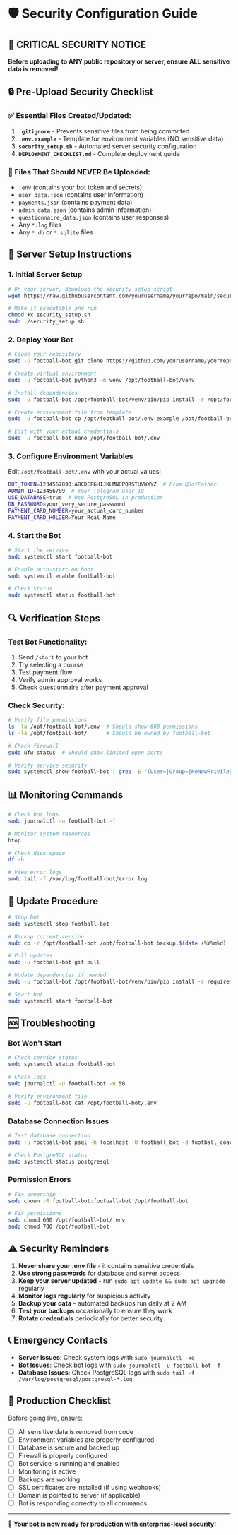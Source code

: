 # 🛡️ Security Configuration Guide

## 🚨 CRITICAL SECURITY NOTICE

**Before uploading to ANY public repository or server, ensure ALL sensitive data is removed!**

## 🔒 Pre-Upload Security Checklist

### ✅ Essential Files Created/Updated:

1. **`.gitignore`** - Prevents sensitive files from being committed
2. **`.env.example`** - Template for environment variables (NO sensitive data)
3. **`security_setup.sh`** - Automated server security configuration
4. **`DEPLOYMENT_CHECKLIST.md`** - Complete deployment guide

### 🚫 Files That Should NEVER Be Uploaded:

- `.env` (contains your bot token and secrets)
- `user_data.json` (contains user information)
- `payments.json` (contains payment data)
- `admin_data.json` (contains admin information)
- `questionnaire_data.json` (contains user responses)
- Any `*.log` files
- Any `*.db` or `*.sqlite` files

## 🔧 Server Setup Instructions

### 1. Initial Server Setup

```bash
# On your server, download the security setup script
wget https://raw.githubusercontent.com/yourusername/yourrepo/main/security_setup.sh

# Make it executable and run
chmod +x security_setup.sh
sudo ./security_setup.sh
```

### 2. Deploy Your Bot

```bash
# Clone your repository
sudo -u football-bot git clone https://github.com/yourusername/yourrepo.git /opt/football-bot

# Create virtual environment
sudo -u football-bot python3 -m venv /opt/football-bot/venv

# Install dependencies
sudo -u football-bot /opt/football-bot/venv/bin/pip install -r /opt/football-bot/requirements.txt

# Create environment file from template
sudo -u football-bot cp /opt/football-bot/.env.example /opt/football-bot/.env

# Edit with your actual credentials
sudo -u football-bot nano /opt/football-bot/.env
```

### 3. Configure Environment Variables

Edit `/opt/football-bot/.env` with your actual values:

```bash
BOT_TOKEN=1234567890:ABCDEFGHIJKLMNOPQRSTUVWXYZ  # From @BotFather
ADMIN_ID=123456789  # Your Telegram user ID
USE_DATABASE=true  # Use PostgreSQL in production
DB_PASSWORD=your_very_secure_password
PAYMENT_CARD_NUMBER=your_actual_card_number
PAYMENT_CARD_HOLDER=Your Real Name
```

### 4. Start the Bot

```bash
# Start the service
sudo systemctl start football-bot

# Enable auto-start on boot
sudo systemctl enable football-bot

# Check status
sudo systemctl status football-bot
```

## 🔍 Verification Steps

### Test Bot Functionality:
1. Send `/start` to your bot
2. Try selecting a course
3. Test payment flow
4. Verify admin approval works
5. Check questionnaire after payment approval

### Check Security:
```bash
# Verify file permissions
ls -la /opt/football-bot/.env  # Should show 600 permissions
ls -la /opt/football-bot/      # Should be owned by football-bot

# Check firewall
sudo ufw status  # Should show limited open ports

# Verify service security
sudo systemctl show football-bot | grep -E "(User=|Group=|NoNewPrivileges=)"
```

## 📊 Monitoring Commands

```bash
# Check bot logs
sudo journalctl -u football-bot -f

# Monitor system resources
htop

# Check disk space
df -h

# View error logs
sudo tail -f /var/log/football-bot/error.log
```

## 🔄 Update Procedure

```bash
# Stop bot
sudo systemctl stop football-bot

# Backup current version
sudo cp -r /opt/football-bot /opt/football-bot.backup.$(date +%Y%m%d)

# Pull updates
sudo -u football-bot git pull

# Update dependencies if needed
sudo -u football-bot /opt/football-bot/venv/bin/pip install -r requirements.txt

# Start bot
sudo systemctl start football-bot
```

## 🆘 Troubleshooting

### Bot Won't Start
```bash
# Check service status
sudo systemctl status football-bot

# Check logs
sudo journalctl -u football-bot -n 50

# Verify environment file
sudo -u football-bot cat /opt/football-bot/.env
```

### Database Connection Issues
```bash
# Test database connection
sudo -u football-bot psql -h localhost -U football_bot -d football_coach_bot_prod

# Check PostgreSQL status
sudo systemctl status postgresql
```

### Permission Errors
```bash
# Fix ownership
sudo chown -R football-bot:football-bot /opt/football-bot

# Fix permissions
sudo chmod 600 /opt/football-bot/.env
sudo chmod 700 /opt/football-bot
```

## ⚠️ Security Reminders

1. **Never share your .env file** - it contains sensitive credentials
2. **Use strong passwords** for database and server access
3. **Keep your server updated** - run `sudo apt update && sudo apt upgrade` regularly
4. **Monitor logs regularly** for suspicious activity
5. **Backup your data** - automated backups run daily at 2 AM
6. **Test your backups** occasionally to ensure they work
7. **Rotate credentials** periodically for better security

## 📞 Emergency Contacts

- **Server Issues**: Check system logs with `sudo journalctl -xe`
- **Bot Issues**: Check bot logs with `sudo journalctl -u football-bot -f`
- **Database Issues**: Check PostgreSQL logs with `sudo tail -f /var/log/postgresql/postgresql-*.log`

## 🎯 Production Checklist

Before going live, ensure:

- [ ] All sensitive data is removed from code
- [ ] Environment variables are properly configured
- [ ] Database is secure and backed up
- [ ] Firewall is properly configured
- [ ] Bot service is running and enabled
- [ ] Monitoring is active
- [ ] Backups are working
- [ ] SSL certificates are installed (if using webhooks)
- [ ] Domain is pointed to server (if applicable)
- [ ] Bot is responding correctly to all commands

---

**🎉 Your bot is now ready for production with enterprise-level security!**
